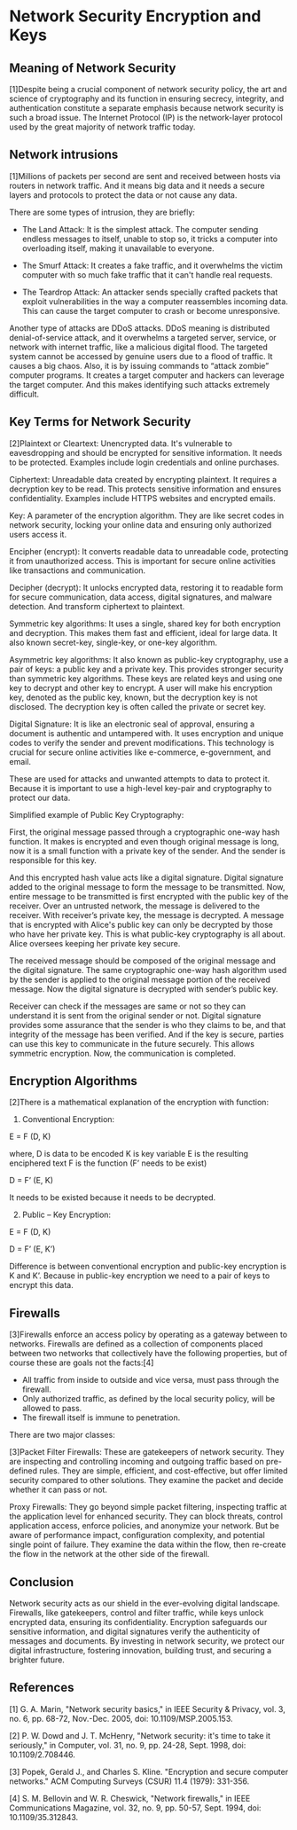 # Network Security Encryption and Keys

## Meaning of Network Security 

[1]Despite being a crucial component of network security policy, the art and science of cryptography and its function in ensuring secrecy, integrity, and authentication constitute a separate emphasis because network security is such a broad issue. The Internet Protocol (IP) is the network-layer protocol used by the great majority of network traffic today.

## Network intrusions 

[1]Millions of packets per second are sent and received between hosts via routers in network traffic. And it means big data and it needs a secure layers and protocols to protect the data or not cause any data.

There are some types of intrusion, they are briefly:

* The Land Attack: It is the simplest attack. The computer sending endless messages to itself, unable to stop so, it tricks a computer into overloading itself, making it unavailable to everyone.

* The Smurf Attack: It creates a fake traffic, and it overwhelms the victim computer with so much fake traffic that it can't handle real requests.

*	The Teardrop Attack: An attacker sends specially crafted packets that exploit vulnerabilities in the way a computer reassembles incoming data. This can cause the target computer to crash or become unresponsive.

Another type of attacks are DDoS attacks. DDoS meaning is distributed denial-of-service attack, and it overwhelms a targeted server, service, or network with internet traffic, like a malicious digital flood. The targeted system cannot be accessed by genuine users due to a flood of traffic. It causes a big chaos. Also, it is by issuing commands to “attack zombie” computer programs. It creates a target computer and hackers can leverage the target computer. And this makes identifying such attacks extremely difficult. 

## Key Terms for Network Security 

[2]Plaintext or Cleartext: Unencrypted data. It's vulnerable to eavesdropping and should be encrypted for sensitive information. It needs to be protected. Examples include login credentials and online purchases.

Ciphertext: Unreadable data created by encrypting plaintext. It requires a decryption key to be read. This protects sensitive information and ensures confidentiality. Examples include HTTPS websites and encrypted emails.

Key: A parameter of the encryption algorithm. They are like secret codes in network security, locking your online data and ensuring only authorized users access it.

Encipher (encrypt): It converts readable data to unreadable code, protecting it from unauthorized access. This is important for secure online activities like transactions and communication.

Decipher (decrypt): It unlocks encrypted data, restoring it to readable form for secure communication, data access, digital signatures, and malware detection. And transform ciphertext to plaintext.

Symmetric key algorithms: It uses a single, shared key for both encryption and decryption. This makes them fast and efficient, ideal for large data. It also known secret-key, single-key, or one-key algorithm.

Asymmetric key algorithms: It also known as public-key cryptography, use a pair of keys: a public key and a private key. This provides stronger security than symmetric key algorithms. These keys are related keys and using one key to decrypt and other key to encrypt. A user will make his encryption key, denoted as the public key, known, but the decryption key is not disclosed. The decryption key is often called the private or secret key.

Digital Signature: It is like an electronic seal of approval, ensuring a document is authentic and untampered with. It uses encryption and unique codes to verify the sender and prevent modifications. This technology is crucial for secure online activities like e-commerce, e-government, and email.

These are used for attacks and unwanted attempts to data to protect it. Because it is important to use a high-level key-pair and cryptography to protect our data. 

Simplified example of Public Key Cryptography: 

First, the original message passed through a cryptographic one-way hash function. It makes is encrypted and even though original message is long, now it is a small function with a private key of the sender. And the sender is responsible for this key. 

And this encrypted hash value acts like a digital signature. Digital signature added to the original message to form the message to be transmitted. Now, entire message to be transmitted is first encrypted with the public key of the receiver. Over an untrusted network, the message is delivered to the receiver. With receiver’s private key, the message is decrypted. A message that is encrypted with Alice's public key can only be decrypted by those who have her private key. This is what public-key cryptography is all about. Alice oversees keeping her private key secure.

The received message should be composed of the original message and the digital signature. The same cryptographic one-way hash algorithm used by the sender is applied to the original message portion of the received message. Now the digital signature is decrypted with sender’s public key. 

Receiver can check if the messages are same or not so they can understand it is sent from the original sender or not. Digital signature provides some assurance that the sender is who they claims to be, and that integrity of the message has been verified. And if the key is secure, parties can use this key to communicate in the future securely. This allows symmetric encryption. Now, the communication is completed. 

## Encryption Algorithms 

[2]There is a mathematical explanation of the encryption with function:

1.	Conventional Encryption:

E = F (D, K)

where,
D is data to be encoded
K is key variable
E is the resulting enciphered text
F is the function (F’ needs to be exist)

D = F’ (E, K)

It needs to be existed because it needs to be decrypted. 

2.	Public – Key Encryption:

E = F (D, K)

D = F’ (E, K’)

Difference is between conventional encryption and public-key encryption is K and K’. Because in public-key encryption we need to a pair of keys to encrypt this data.

## Firewalls 

[3]Firewalls enforce an access policy by operating as a gateway between to networks. Firewalls are defined as a collection of components placed between two networks that collectively have the following properties, but of course these are goals not the facts:[4]

*	All traffic from inside to outside and vice versa, must pass through the firewall.
*	Only authorized traffic, as defined by the local security policy, will be allowed to pass.
*	The firewall itself is immune to penetration.

There are two major classes:

[3]Packet Filter Firewalls: These are gatekeepers of network security. They are inspecting and controlling incoming and outgoing traffic based on pre-defined rules. They are simple, efficient, and cost-effective, but offer limited security compared to other solutions. They examine the packet and decide whether it can pass or not.

Proxy Firewalls: They go beyond simple packet filtering, inspecting traffic at the application level for enhanced security. They can block threats, control application access, enforce policies, and anonymize your network. But be aware of performance impact, configuration complexity, and potential single point of failure. They examine the data within the flow, then re-create the flow in the network at the other side of the firewall.

## Conclusion
Network security acts as our shield in the ever-evolving digital landscape. Firewalls, like gatekeepers, control and filter traffic, while keys unlock encrypted data, ensuring its confidentiality. Encryption safeguards our sensitive information, and digital signatures verify the authenticity of messages and documents. By investing in network security, we protect our digital infrastructure, fostering innovation, building trust, and securing a brighter future.


## References
[1]  G. A. Marin, "Network security basics," in IEEE Security & Privacy, vol. 3, no. 6, pp. 68-72, Nov.-Dec. 2005, doi: 10.1109/MSP.2005.153.

[2]  P. W. Dowd and J. T. McHenry, "Network security: it's time to take it seriously," in Computer, vol. 31, no. 9, pp. 24-28, Sept. 1998, doi: 10.1109/2.708446.

[3]  Popek, Gerald J., and Charles S. Kline. "Encryption and secure computer networks." ACM Computing Surveys (CSUR) 11.4 (1979): 331-356.

[4]  S. M. Bellovin and W. R. Cheswick, "Network firewalls," in IEEE Communications Magazine, vol. 32, no. 9, pp. 50-57, Sept. 1994, doi: 10.1109/35.312843.

